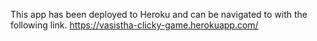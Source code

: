 This app has been deployed to Heroku and can be navigated to with the following link. https://vasistha-clicky-game.herokuapp.com/